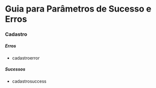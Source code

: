 # Guia para Parâmetros de Sucesso e Erros

### Cadastro

##### Erros

- cadastroerror

##### Sucessos

- cadastrosuccess